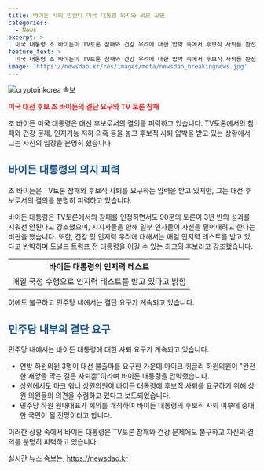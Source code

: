 ```yaml
---
title: 바이든 사퇴 안한다 미국 대통령 의지와 외모 고민
categories:
  - News
excerpt: >
  미국 대통령 조 바이든이 TV토론 참패와 건강 우려에 대한 압박 속에서 후보직 사퇴를 완전히 배제하고 대선 완주 의지를 밝혔다. 경합주 매디슨 중학교 방문 중 90분 토론이 3년 반 성과를 없애선 안된다며 토론을 인정했고, 민주당원들에 의한 후보 사퇴 요구를 비판했다. 바이든은 건강 문제에 대한 의심을 반박하며, 트럼프 전 대통령과의 비교에서 우세함을 강조했다. 그러나 민주당 내에서는 여전히 결단적인 요구가 이어지고 있어, 바이든의 후보직 사퇴 여부는 중대한 국면에 직면해 있다.
feature_text: >
  미국 대통령 조 바이든이 TV토론 참패와 건강 우려에 대한 압박 속에서 후보직 사퇴를 완전히 배제하고 대선 완주 의지를 밝혔다. 경합주 매디슨 중학교 방문 중 90분 토론이 3년 반 성과를 없애선 안된다며 토론을 인정했고, 민주당원들에 의한 후보 사퇴 요구를 비판했다. 바이든은 건강 문제에 대한 의심을 반박하며, 트럼프 전 대통령과의 비교에서 우세함을 강조했다. 그러나 민주당 내에서는 여전히 결단적인 요구가 이어지고 있어, 바이든의 후보직 사퇴 여부는 중대한 국면에 직면해 있다.
image: 'https://newsdao.kr/res/images/meta/newsdao_breakingnews.jpg'
---
```


<p><img src="https://newsdao.kr/res/images/meta/newsdao_breakingnews.jpg" alt="cryptoinkorea 속보" /></p>

<p><b><span style="color: #ee2323;">미국 대선 후보 조 바이든의 결단 요구와 TV 토론 참패</span></b></p>

<p>조 바이든 미국 대통령은 대선 후보로서의 결의를 피력하고 있습니다. TV토론에서의 참패와 건강 문제, 인지기능 저하 의혹 등을 놓고 후보직 사퇴 압박을 받고 있는 상황에서 그는 자신의 입장을 분명히 했습니다.</p>

<h2><b><span style="color: #1a5490;">바이든 대통령의 의지 피력</span></b></h2>

<p>조 바이든은 TV토론 참패와 후보직 사퇴를 요구하는 압력을 받고 있지만, 그는 대선 후보로서의 결의를 분명히 피력하고 있습니다.</p>

<p data-ke-size="size16">바이든 대통령은 TV토론에서의 참패를 인정하면서도 90분의 토론이 3년 반의 성과를 지워선 안된다고 강조했으며, 지지자들을 향해 일부 인사들이 자신을 밀어내려고 한다는 비판을 했습니다. 또한, 건강 및 인지력 우려에 대해서는 매일 인지력 테스트를 받고 있다고 반박하며 도널드 트럼프 전 대통령을 이길 수 있는 최고의 후보라고 강조했습니다.</p>

<table>
  <tr>
    <td style="text-align: center; height: 17px;"><b>바이든 대통령의 인지력 테스트</b></td>
  </tr>
  <tr>
    <td style="text-align: center; height: 17px;">매일 국정 수행으로 인지력 테스트를 받고 있다고 밝힘</td>
  </tr>
</table>

<p>이에도 불구하고 민주당 내에서는 결단 요구가 계속되고 있습니다.</p>

<h2><b><span style="color: #1a5490;">민주당 내부의 결단 요구</span></b></h2>

<p>민주당 내에서는 바이든 대통령에 대한 사퇴 요구가 계속되고 있습니다.</p>

<ul>
  <li>연방 하원의원 3명이 대선 불출마를 요구한 가운데 마이크 퀴글리 하원의원이 "완전한 재앙을 막는 길은 사퇴뿐"이라며 바이든 대통령을 압박했습니다.</li>
  <li>상원에서도 마크 워너 상원의원이 바이든 대통령에 후보직 사퇴를 요구하기 위해 상원 의원들의 의견을 수렴하고 있다고 보도되었습니다.</li>
  <li>민주당 하원 원내대표가 회의를 개최하여 바이든 대통령의 후보직 사퇴 여부에 중대한 국면이 될 전망이라고 합니다.</li>
</ul>

<p>이러한 상황 속에서 바이든 대통령은 TV토론 참패와 건강 문제에도 불구하고 자신의 결의를 분명히 피력하고 있습니다.</p>
실시간 뉴스 속보는, <a href="https://newsdao.kr" rel="dofollow">https://newsdao.kr</a>


